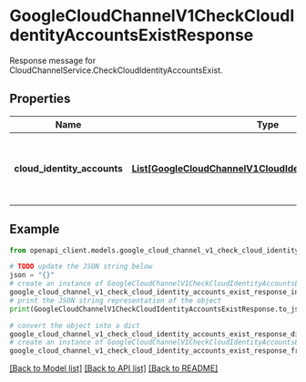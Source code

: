 # GoogleCloudChannelV1CheckCloudIdentityAccountsExistResponse

Response message for CloudChannelService.CheckCloudIdentityAccountsExist.

## Properties

Name | Type | Description | Notes
------------ | ------------- | ------------- | -------------
**cloud_identity_accounts** | [**List[GoogleCloudChannelV1CloudIdentityCustomerAccount]**](GoogleCloudChannelV1CloudIdentityCustomerAccount.md) | The Cloud Identity accounts associated with the domain. | [optional] 

## Example

```python
from openapi_client.models.google_cloud_channel_v1_check_cloud_identity_accounts_exist_response import GoogleCloudChannelV1CheckCloudIdentityAccountsExistResponse

# TODO update the JSON string below
json = "{}"
# create an instance of GoogleCloudChannelV1CheckCloudIdentityAccountsExistResponse from a JSON string
google_cloud_channel_v1_check_cloud_identity_accounts_exist_response_instance = GoogleCloudChannelV1CheckCloudIdentityAccountsExistResponse.from_json(json)
# print the JSON string representation of the object
print(GoogleCloudChannelV1CheckCloudIdentityAccountsExistResponse.to_json())

# convert the object into a dict
google_cloud_channel_v1_check_cloud_identity_accounts_exist_response_dict = google_cloud_channel_v1_check_cloud_identity_accounts_exist_response_instance.to_dict()
# create an instance of GoogleCloudChannelV1CheckCloudIdentityAccountsExistResponse from a dict
google_cloud_channel_v1_check_cloud_identity_accounts_exist_response_from_dict = GoogleCloudChannelV1CheckCloudIdentityAccountsExistResponse.from_dict(google_cloud_channel_v1_check_cloud_identity_accounts_exist_response_dict)
```
[[Back to Model list]](../README.md#documentation-for-models) [[Back to API list]](../README.md#documentation-for-api-endpoints) [[Back to README]](../README.md)



